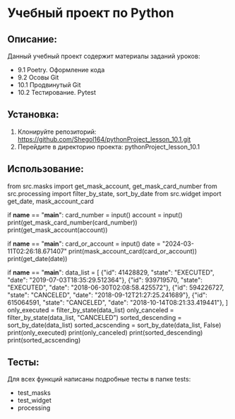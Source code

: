 # Учебный проект по Python

## Описание:
Данный учебный проект содержит материалы заданий уроков:
- 9.1 Poetry. Оформление кода
- 9.2 Осовы Git
- 10.1 Продвинутый Git
- 10.2 Тестирование. Pytest

## Установка:
   1. Клонируйте репозиторий:
https://github.com/Shegol164/pythonProject_lesson_10.1.git
   2. Перейдите в директорию проекта:
 pythonProject_lesson_10.1

## Использование:
from src.masks import get_mask_account, get_mask_card_number
from src.processing import filter_by_state, sort_by_date
from src.widget import get_date, mask_account_card

if __name__ == "__main__":
    card_number = input()
    account = input()
    print(get_mask_card_number(card_number))
    print(get_mask_account(account))

if __name__ == "__main__":
    card_or_account = input()
    date = "2024-03-11T02:26:18.671407"
    print(mask_account_card(card_or_account))
    print(get_date(date))

if __name__ == "__main__":
    data_list = [
        {"id": 41428829, "state": "EXECUTED", "date": "2019-07-03T18:35:29.512364"},
        {"id": 939719570, "state": "EXECUTED", "date": "2018-06-30T02:08:58.425572"},
        {"id": 594226727, "state": "CANCELED", "date": "2018-09-12T21:27:25.241689"},
        {"id": 615064591, "state": "CANCELED", "date": "2018-10-14T08:21:33.419441"},
    ]
    only_executed = filter_by_state(data_list)
    only_canceled = filter_by_state(data_list, "CANCELED")
    sorted_descending = sort_by_date(data_list)
    sorted_acscending = sort_by_date(data_list, False)
    print(only_executed)
    print(only_canceled)
    print(sorted_descending)
    print(sorted_acscending)

## Тесты:
Для всех функций написаны подробные тесты в папке tests:
- test_masks
- test_widget
- processing 

